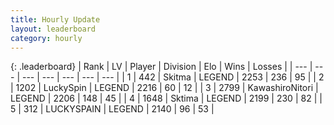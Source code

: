 ```yaml
---
title: Hourly Update
layout: leaderboard
category: hourly
---
```


{: .leaderboard}
| Rank | LV | Player | Division | Elo | Wins | Losses |
| --- | --- | --- | --- | --- | --- | --- |
| <span data-change="0">1</span> | 442 | <span title="ID: 402846">Skitma</span> | LEGEND | <span data-change="0">2253</span> | <span data-change="0">236</span> | <span data-change="0">95</span> |
| <span data-change="0">2</span> | 1202 | <span title="ID: 498412">LuckySpin</span> | LEGEND | <span data-change="0">2216</span> | <span data-change="0">60</span> | <span data-change="0">12</span> |
| <span data-change="0">3</span> | 2799 | <span title="ID: 164871">KawashiroNitori</span> | LEGEND | <span data-change="0">2206</span> | <span data-change="0">148</span> | <span data-change="0">45</span> |
| <span data-change="0">4</span> | 1648 | <span title="ID: 353063">Sktima</span> | LEGEND | <span data-change="-2">2199</span> | <span data-change="3">230</span> | <span data-change="1">82</span> |
| <span data-change="0">5</span> | 312 | <span title="ID: 623829">LUCKYSPAIN</span> | LEGEND | <span data-change="0">2140</span> | <span data-change="0">96</span> | <span data-change="0">53</span> |